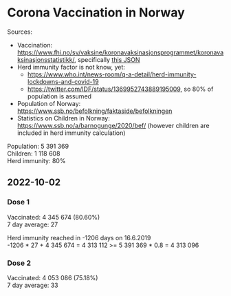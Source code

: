 # Corona Vaccination in Norway

Sources:

- Vaccination: <https://www.fhi.no/sv/vaksine/koronavaksinasjonsprogrammet/koronavaksinasjonsstatistikk/>, specifically [this JSON](https://www.fhi.no/api/chartdata/api/99119)
- Herd immunity factor is not know, yet:
  - <https://www.who.int/news-room/q-a-detail/herd-immunity-lockdowns-and-covid-19>
  - <https://twitter.com/IDF/status/1369952743889195009>, so 80% of population is assumed
- Population of Norway: <https://www.ssb.no/befolkning/faktaside/befolkningen>
- Statistics on Children in Norway: https://www.ssb.no/a/barnogunge/2020/bef/ (however children are included in herd immunity calculation)

Population: 5 391 369  
Children: 1 118 608  
Herd immunity: 80%  

## 2022-10-02

### Dose 1

Vaccinated: 4 345 674 (80.60%)  
7 day average: 27

Herd immunity reached in -1206 days on 16.6.2019  
-1206 * 27 + 4 345 674 = 4 313 112 >= 5 391 369 * 0.8 = 4 313 096

### Dose 2

Vaccinated: 4 053 086 (75.18%)  
7 day average: 33

